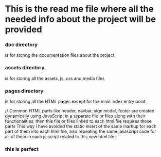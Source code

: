 # This is the read me file where all the needed info about the project will be provided

### doc directory
is for storing the documentation files about the project
### assets directory 
is for storing all the assets, js, css and media files
### pages directory
is for storing all the HTML pages except for the main index entry point

// Common HTML parts like header, navbar, sign modal, footer are created dynamically using JavaScript in a separate file or files along with their functionalities, then
this file or files linked to each html file requires those parts
This way I have avoided the static insert of the same markup for each part of them into each html file, also repeating the same javascript code for all of them in each js script related
to this new html file.
### this is perfect